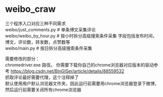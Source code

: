 # weibo_craw

三个程序入口对应三种不同需求  
weibo/just_comments.py # 单条博文采集评论  
weibo/weibo_by_hour.py  # 按小时拆分高级搜索条件采集 字段包括发布时间，博文，评论数，转发数，点赞数等  
weibo/main.py  # 按日拆分高级搜索条件采集  
 
 
需要修改的部分：  
chromedriver.exe 路径。 你需要下载你自己的chrome浏览器对应版本的驱动参考 https://blog.csdn.net/BinGISer/article/details/88559532  
抓取评论最好需要代理，这个注释掉了  
默认使用用户默认浏览器文件夹，因此运行前需要用chrome浏览器登录下微博，然后运行前需要关闭所有chrome浏览器  
